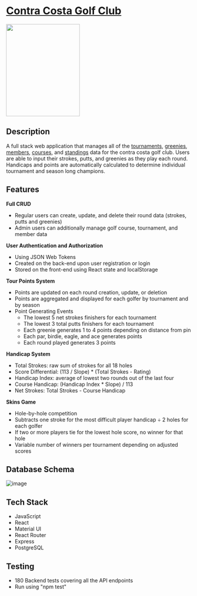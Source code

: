 
# [Contra Costa Golf Club](https://ccgc.app/)

[<img src="https://i.ibb.co/72nKCSf/ccgc-Logo11.png" width="200" height="250"/>](https://ccgc.vercel.app/) 




## Description
A full stack web application that manages all of the [tournaments](https://ccgc.vercel.app/tournaments), [greenies](https://ccgc.vercel.app/greenies), [members](https://ccgc.vercel.app/members), [courses](https://ccgc.vercel.app/courses), and [standings](https://ccgc.vercel.app/standings) data for the contra costa golf club. Users are able to input their strokes, putts, and greenies as they play each round. Handicaps and points are automatically calculated to determine individual tournament and season long champions.

## Features
**Full CRUD**
  * Regular users can create, update, and delete their round data (strokes, putts and greenies) 
  * Admin users can additionally manage golf course, tournament, and member data

  
**User Authentication and Authorization**
  * Using JSON Web Tokens 
  * Created on the back-end upon user registration or login
  * Stored on the front-end using React state and localStorage

**Tour Points System**
  * Points are updated on each round creation, update, or deletion
  * Points are aggregated and displayed for each golfer by tournament and by season
  * Point Generating Events
    * The lowest 5 net strokes finishers for each tournament
    * The lowest 3 total putts finishers for each tournament
    * Each greenie generates 1 to 4 points depending on distance from pin
    * Each par, birdie, eagle, and ace generates points
    * Each round played generates 3 points

**Handicap System**
  * Total Strokes: raw sum of strokes for all 18 holes
  * Score Differential: (113 / Slope) * (Total Strokes - Rating)
  * Handicap Index: average of lowest two rounds out of the last four
  * Course Handicap: (Handicap Index * Slope) / 113
  * Net Strokes: Total Strokes - Course Handicap

**Skins Game**
  * Hole-by-hole competition
  * Subtracts one stroke for the most difficult player handicap ÷ 2 holes for each golfer
  * If two or more players tie for the lowest hole score, no winner for that hole
  * Variable number of winners per tournament depending on adjusted scores

## Database Schema

![image](https://user-images.githubusercontent.com/73561520/220162284-03d9c105-65e5-45f8-9487-929dcce4b8f1.png)

## Tech Stack
* JavaScript
* React
* Material UI
* React Router
* Express
* PostgreSQL

## Testing
* 180 Backend tests covering all the API endpoints
* Run using "npm test"
